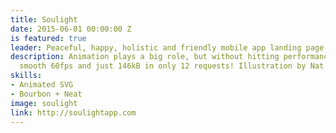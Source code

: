 ```yaml
---
title: Soulight
date: 2015-06-01 00:00:00 Z
is featured: true
leader: Peaceful, happy, holistic and friendly mobile app landing page.
description: Animation plays a big role, but without hitting performance – it's a
  smooth 60fps and just 146kB in only 12 requests! Illustration by Nat Morton.
skills:
- Animated SVG
- Bourbon + Neat
image: soulight
link: http://soulightapp.com
---
```


